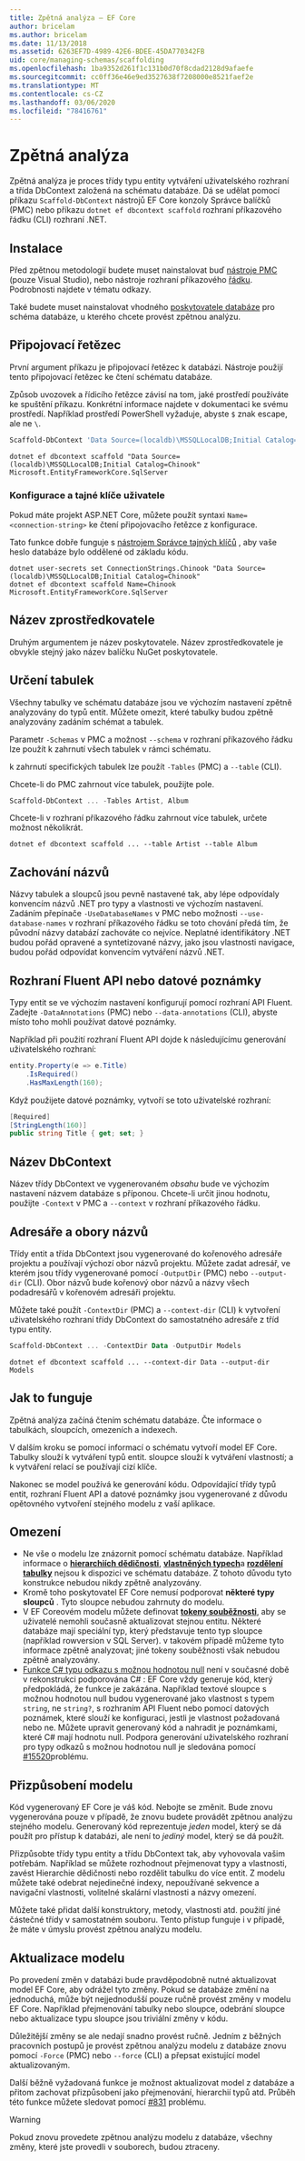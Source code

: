 ```yaml
---
title: Zpětná analýza – EF Core
author: bricelam
ms.author: bricelam
ms.date: 11/13/2018
ms.assetid: 6263EF7D-4989-42E6-BDEE-45DA770342FB
uid: core/managing-schemas/scaffolding
ms.openlocfilehash: 1ba9352d261f1c131b0d70f8cdad2128d9afaefe
ms.sourcegitcommit: cc0ff36e46e9ed3527638f7208000e8521faef2e
ms.translationtype: MT
ms.contentlocale: cs-CZ
ms.lasthandoff: 03/06/2020
ms.locfileid: "78416761"
---
```

# <a name="reverse-engineering"></a>Zpětná analýza

Zpětná analýza je proces třídy typu entity vytváření uživatelského rozhraní a třída DbContext založená na schématu databáze. Dá se udělat pomocí příkazu `Scaffold-DbContext` nástrojů EF Core konzoly Správce balíčků (PMC) nebo příkazu `dotnet ef dbcontext scaffold` rozhraní příkazového řádku (CLI) rozhraní .NET.

## <a name="installing"></a>Instalace

Před zpětnou metodologií budete muset nainstalovat buď [nástroje PMC](xref:core/miscellaneous/cli/powershell) (pouze Visual Studio), nebo nástroje rozhraní příkazového [řádku](xref:core/miscellaneous/cli/dotnet). Podrobnosti najdete v tématu odkazy.

Také budete muset nainstalovat vhodného [poskytovatele databáze](xref:core/providers/index) pro schéma databáze, u kterého chcete provést zpětnou analýzu.

## <a name="connection-string"></a>Připojovací řetězec

První argument příkazu je připojovací řetězec k databázi. Nástroje použijí tento připojovací řetězec ke čtení schématu databáze.

Způsob uvozovek a řídicího řetězce závisí na tom, jaké prostředí používáte ke spuštění příkazu. Konkrétní informace najdete v dokumentaci ke svému prostředí. Například prostředí PowerShell vyžaduje, abyste `$` znak escape, ale ne `\`.

``` powershell
Scaffold-DbContext 'Data Source=(localdb)\MSSQLLocalDB;Initial Catalog=Chinook' Microsoft.EntityFrameworkCore.SqlServer
```

```dotnetcli
dotnet ef dbcontext scaffold "Data Source=(localdb)\MSSQLLocalDB;Initial Catalog=Chinook" Microsoft.EntityFrameworkCore.SqlServer
```

### <a name="configuration-and-user-secrets"></a>Konfigurace a tajné klíče uživatele

Pokud máte projekt ASP.NET Core, můžete použít syntaxi `Name=<connection-string>` ke čtení připojovacího řetězce z konfigurace.

Tato funkce dobře funguje s [nástrojem Správce tajných klíčů](https://docs.microsoft.com/aspnet/core/security/app-secrets#secret-manager) , aby vaše heslo databáze bylo oddělené od základu kódu.

```dotnetcli
dotnet user-secrets set ConnectionStrings.Chinook "Data Source=(localdb)\MSSQLLocalDB;Initial Catalog=Chinook"
dotnet ef dbcontext scaffold Name=Chinook Microsoft.EntityFrameworkCore.SqlServer
```

## <a name="provider-name"></a>Název zprostředkovatele

Druhým argumentem je název poskytovatele. Název zprostředkovatele je obvykle stejný jako název balíčku NuGet poskytovatele.

## <a name="specifying-tables"></a>Určení tabulek

Všechny tabulky ve schématu databáze jsou ve výchozím nastavení zpětně analyzovány do typů entit. Můžete omezit, které tabulky budou zpětně analyzovány zadáním schémat a tabulek.

Parametr `-Schemas` v PMC a možnost `--schema` v rozhraní příkazového řádku lze použít k zahrnutí všech tabulek v rámci schématu.

k zahrnutí specifických tabulek lze použít `-Tables` (PMC) a `--table` (CLI).

Chcete-li do PMC zahrnout více tabulek, použijte pole.

``` powershell
Scaffold-DbContext ... -Tables Artist, Album
```

Chcete-li v rozhraní příkazového řádku zahrnout více tabulek, určete možnost několikrát.

```dotnetcli
dotnet ef dbcontext scaffold ... --table Artist --table Album
```

## <a name="preserving-names"></a>Zachování názvů

Názvy tabulek a sloupců jsou pevně nastavené tak, aby lépe odpovídaly konvencím názvů .NET pro typy a vlastnosti ve výchozím nastavení. Zadáním přepínače `-UseDatabaseNames` v PMC nebo možnosti `--use-database-names` v rozhraní příkazového řádku se toto chování předá tím, že původní názvy databází zachováte co nejvíce. Neplatné identifikátory .NET budou pořád opravené a syntetizované názvy, jako jsou vlastnosti navigace, budou pořád odpovídat konvencím vytváření názvů .NET.

## <a name="fluent-api-or-data-annotations"></a>Rozhraní Fluent API nebo datové poznámky

Typy entit se ve výchozím nastavení konfigurují pomocí rozhraní API Fluent. Zadejte `-DataAnnotations` (PMC) nebo `--data-annotations` (CLI), abyste místo toho mohli používat datové poznámky.

Například při použití rozhraní Fluent API dojde k následujícímu generování uživatelského rozhraní:

``` csharp
entity.Property(e => e.Title)
    .IsRequired()
    .HasMaxLength(160);
```

Když použijete datové poznámky, vytvoří se toto uživatelské rozhraní:

``` csharp
[Required]
[StringLength(160)]
public string Title { get; set; }
```

## <a name="dbcontext-name"></a>Název DbContext

Název třídy DbContext ve vygenerovaném *obsahu* bude ve výchozím nastavení názvem databáze s příponou. Chcete-li určit jinou hodnotu, použijte `-Context` v PMC a `--context` v rozhraní příkazového řádku.

## <a name="directories-and-namespaces"></a>Adresáře a obory názvů

Třídy entit a třída DbContext jsou vygenerované do kořenového adresáře projektu a používají výchozí obor názvů projektu. Můžete zadat adresář, ve kterém jsou třídy vygenerované pomocí `-OutputDir` (PMC) nebo `--output-dir` (CLI). Obor názvů bude kořenový obor názvů a názvy všech podadresářů v kořenovém adresáři projektu.

Můžete také použít `-ContextDir` (PMC) a `--context-dir` (CLI) k vytvoření uživatelského rozhraní třídy DbContext do samostatného adresáře z tříd typu entity.

``` powershell
Scaffold-DbContext ... -ContextDir Data -OutputDir Models
```

```dotnetcli
dotnet ef dbcontext scaffold ... --context-dir Data --output-dir Models
```

## <a name="how-it-works"></a>Jak to funguje

Zpětná analýza začíná čtením schématu databáze. Čte informace o tabulkách, sloupcích, omezeních a indexech.

V dalším kroku se pomocí informací o schématu vytvoří model EF Core. Tabulky slouží k vytváření typů entit. sloupce slouží k vytváření vlastností; a k vytváření relací se používají cizí klíče.

Nakonec se model používá ke generování kódu. Odpovídající třídy typů entit, rozhraní Fluent API a datové poznámky jsou vygenerované z důvodu opětovného vytvoření stejného modelu z vaší aplikace.

## <a name="limitations"></a>Omezení

* Ne vše o modelu lze znázornit pomocí schématu databáze. Například informace o [**hierarchiích dědičnosti**](../modeling/inheritance.md), [**vlastněných typech**](../modeling/owned-entities.md)a [**rozdělení tabulky**](../modeling/table-splitting.md) nejsou k dispozici ve schématu databáze. Z tohoto důvodu tyto konstrukce nebudou nikdy zpětně analyzovány.
* Kromě toho poskytovatel EF Core nemusí podporovat **některé typy sloupců** . Tyto sloupce nebudou zahrnuty do modelu.
* V EF Coreovém modelu můžete definovat [**tokeny souběžnosti**](../modeling/concurrency.md), aby se uživatelé nemohli současně aktualizovat stejnou entitu. Některé databáze mají speciální typ, který představuje tento typ sloupce (například rowversion v SQL Server). v takovém případě můžeme tyto informace zpětně analyzovat; jiné tokeny souběžnosti však nebudou zpětně analyzovány.
* [Funkce C# typu odkazu s možnou hodnotou null](/dotnet/csharp/tutorials/nullable-reference-types) není v současné době v rekonstrukci podporována C# : EF Core vždy generuje kód, který předpokládá, že funkce je zakázána. Například textové sloupce s možnou hodnotou null budou vygenerované jako vlastnost s typem `string`, ne `string?`, s rozhraním API Fluent nebo pomocí datových poznámek, které slouží ke konfiguraci, jestli je vlastnost požadovaná nebo ne. Můžete upravit generovaný kód a nahradit je poznámkami, které C# mají hodnotu null. Podpora generování uživatelského rozhraní pro typy odkazů s možnou hodnotou null je sledována pomocí [#15520](https://github.com/aspnet/EntityFrameworkCore/issues/15520)problému.

## <a name="customizing-the-model"></a>Přizpůsobení modelu

Kód vygenerovaný EF Core je váš kód. Nebojte se změnit. Bude znovu vygenerována pouze v případě, že znovu budete provádět zpětnou analýzu stejného modelu. Generovaný kód reprezentuje *jeden* model, který se dá použít pro přístup k databázi, ale není to *jediný* model, který se dá použít.

Přizpůsobte třídy typu entity a třídu DbContext tak, aby vyhovovala vašim potřebám. Například se můžete rozhodnout přejmenovat typy a vlastnosti, zavést Hierarchie dědičnosti nebo rozdělit tabulku do více entit. Z modelu můžete také odebrat nejedinečné indexy, nepoužívané sekvence a navigační vlastnosti, volitelné skalární vlastnosti a názvy omezení.

Můžete také přidat další konstruktory, metody, vlastnosti atd. použití jiné částečné třídy v samostatném souboru. Tento přístup funguje i v případě, že máte v úmyslu provést zpětnou analýzu modelu.

## <a name="updating-the-model"></a>Aktualizace modelu

Po provedení změn v databázi bude pravděpodobně nutné aktualizovat model EF Core, aby odrážel tyto změny. Pokud se databáze změní na jednoduchá, může být nejjednodušší pouze ručně provést změny v modelu EF Core. Například přejmenování tabulky nebo sloupce, odebrání sloupce nebo aktualizace typu sloupce jsou triviální změny v kódu.

Důležitější změny se ale nedají snadno provést ručně. Jedním z běžných pracovních postupů je provést zpětnou analýzu modelu z databáze znovu pomocí `-Force` (PMC) nebo `--force` (CLI) a přepsat existující model aktualizovaným.

Další běžně vyžadovaná funkce je možnost aktualizovat model z databáze a přitom zachovat přizpůsobení jako přejmenování, hierarchií typů atd. Průběh této funkce můžete sledovat pomocí [#831](https://github.com/aspnet/EntityFrameworkCore/issues/831) problému.

> [!WARNING]
> Pokud znovu provedete zpětnou analýzu modelu z databáze, všechny změny, které jste provedli v souborech, budou ztraceny.
